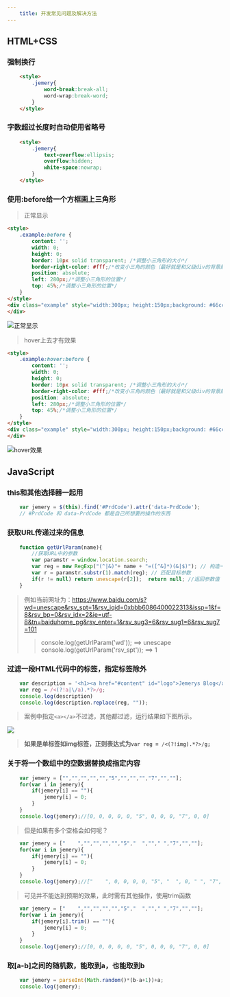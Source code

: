 ```yaml
---
    title: 开发常见问题及解决方法
---
```


## HTML+CSS

### 强制换行

```html
    <style>
        .jemery{
            word-break:break-all;
            word-wrap:break-word;
        }
    </style>
```



### 字数超过长度时自动使用省略号

```html
    <style>
        .jemery{
            text-overflow:ellipsis;
            overflow:hidden;
            white-space:nowrap;
        }
    </style>
```

### 使用:before给一个方框画上三角形

> 正常显示

```html
<style>
    .example:before {
        content: '';
        width: 0;
        height: 0;
        border: 10px solid transparent; /*调整小三角形的大小*/
        border-right-color: #fff;/*改变小三角的颜色（最好就是和父级div的背景颜色相同）;right是用于调整小三角的方向*/
        position: absolute;
        left: 280px;/*调整小三角形的位置*/
        top: 45%;/*调整小三角形的位置*/			    
    }
</style>
<div class="example" style="width:300px; height:150px;background: #66ccFF;position: relative;">
</div>
```

![](../../../../css/images/error/problem_1.png '正常显示')

> hover上去才有效果

```html
<style>
    .example:hover:before {
        content: '';
        width: 0;
        height: 0;
        border: 10px solid transparent; /*调整小三角形的大小*/
        border-right-color: #fff;/*改变小三角的颜色（最好就是和父级div的背景颜色相同）;right是用于调整小三角的方向*/
        position: absolute;
        left: 280px;/*调整小三角形的位置*/
        top: 45%;/*调整小三角形的位置*/			    
    }
</style>
<div class="example" style="width:300px; height:150px;background: #66ccFF;position: relative;">
</div>
```

![](../../../../css/images/error/problem_1.png 'hover效果')

## JavaScript

### this和其他选择器一起用

```javascript
    var jemery = $(this).find('#PrdCode').attr('data-PrdCode');
    // #PrdCode 和 data-PrdCode 都是自己所想要的操作的东西
```


### 获取URL传递过来的信息

```javascript
    function getUrlParam(name){
        //获取URL中的参数
        var paramstr = window.location.search;
        var reg = new RegExp("(^|&)"+ name + "=([^&]*)(&|$)"); // 构造一个含有目标参数的正则表达式对象
        var r = paramstr.substr(1).match(reg); // 匹配目标参数
        if(r != null) return unescape(r[2]);  return null; //返回参数值
    }
```
> 例如当前网址为：https://www.baidu.com/s?wd=unescape&rsv_spt=1&rsv_iqid=0xbbb6086400022313&issp=1&f=8&rsv_bp=0&rsv_idx=2&ie=utf-8&tn=baiduhome_pg&rsv_enter=1&rsv_sug3=6&rsv_sug1=6&rsv_sug7=101
>> console.log(getUrlParam('wd')); ==> unescape
>> console.log(getUrlParam('rsv_spt')); ==> 1


### 过滤一段HTML代码中的标签，指定标签除外

```javascript
    var description = '<h1><a href="#content" id="logo">Jemerys Blog</a></h1>';	
    var reg = /<(?!a|\/a).*?>/g;
    console.log(description)
    console.log(description.replace(reg, ""));
```
> 案例中指定`<a></a>`不过滤，其他都过滤，运行结果如下图所示。

![](../../../../css/images/error/problem_2.png '')

> **如果是单标签如img标签，正则表达式为`var reg = /<(?!img).*?>/g;`**

### 关于将一个数组中的空数据替换成指定内容

```javascript
    var jemery = ["","","","","","5","","","","7","",""];
    for(var i in jemery){
        if(jemery[i] == ""){
            jemery[i] = 0;
        }
    }
    console.log(jemery);//[0, 0, 0, 0, 0, "5", 0, 0, 0, "7", 0, 0]
```

> 但是如果有多个空格会如何呢？
```javascript
    var jemery = ["    ","","","","","5","  ",""," ","7","",""];
    for(var i in jemery){
        if(jemery[i] == ""){
            jemery[i] = 0;
        }
    }
    console.log(jemery);//["    ", 0, 0, 0, 0, "5", "  ", 0, " ", "7", 0, 0]
```
> 可见并不能达到预期的效果，此时需有其他操作，使用trim函数
```javascript
    var jemery = ["    ","","","","","5","  ",""," ","7","",""];
    for(var i in jemery){
        if(jemery[i].trim() == ""){
            jemery[i] = 0;
        }
    }
    console.log(jemery);//[0, 0, 0, 0, 0, "5", 0, 0, 0, "7", 0, 0]
```

### 取[a-b]之间的随机数，能取到a，也能取到b

```javascript
    var jemery = parseInt(Math.random()*(b-a+1))+a;
    console.log(jemery);
```